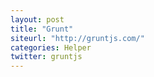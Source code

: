 ```yaml
---
layout: post
title: "Grunt"
siteurl: "http://gruntjs.com/"
categories: Helper
twitter: gruntjs
---
```

